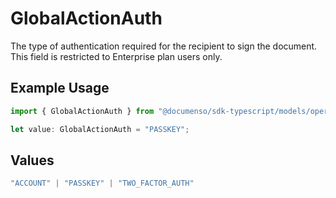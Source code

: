 # GlobalActionAuth

The type of authentication required for the recipient to sign the document. This field is restricted to Enterprise plan users only.

## Example Usage

```typescript
import { GlobalActionAuth } from "@documenso/sdk-typescript/models/operations";

let value: GlobalActionAuth = "PASSKEY";
```

## Values

```typescript
"ACCOUNT" | "PASSKEY" | "TWO_FACTOR_AUTH"
```